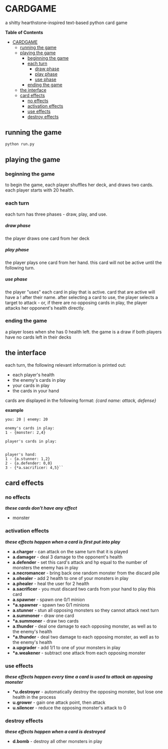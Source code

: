 # CARDGAME
a shitty hearthstone-inspired text-based python card game

**Table of Contents**

- [CARDGAME](#)
	- [running the game](#)
	- [playing the game](#)
		- [beginning the game](#)
		- [each turn](#)
			- [draw phase](#)
			- [play phase](#)
			- [use phase](#)
		- [ending the game](#)
	- [the interface](#)
	- [card effects](#)
		- [no effects](#)
		- [activation effects](#)
		- [use effects](#)
		- [destroy effects](#)

## running the game
```bash
python run.py
```
## playing the game
### beginning the game
to begin the game, each player shuffles her deck, and draws two cards. each player starts with 20 health.
### each turn
each turn has three phases - draw, play, and use.
##### draw phase
the player draws one card from her deck
##### play phase
the player plays one card from her hand. this card will not be active until the following turn.
##### use phase
the player "uses" each card in play that is active. card that are active will have a ! after their name.
after selecting a card to use, the player selects a target to attack - or, if there are no opposing cards in play, the player attacks her opponent's health directly.
### ending the game
a player loses when she has 0 health left. the game is a draw if both players have no cards left in their decks

## the interface
each turn, the following relevant information is printed out:
* each player's health
* the enemy's cards in play
* your cards in play
* the cards in your hand

cards are displayed in the following format:
*{card name: attack, defense}*

**example**
```
you: 20 | enemy: 20

enemy's cards in play:
1 - {monster: 2,4}

player's cards in play:


player's hand:
1 - {a.stunner: 1,2}
2 - {a.defender: 0,0}
3 - {*a.sacrificer: 4,5}``
```


## card effects
### no effects
***these cards don't have any effect***
* monster

### activation effects
***these effects happen when a card is first put into play***
* **a.charger** - can attack on the same turn that it is played
* **a.damager** - deal 3 damage to the opponent's health
* **a.defender** - set this card's attack and hp equal to the number of monsters the enemy has in play
* **a.necromancer** - bring back one random monster from the discard pile
* **a.ohealer** - add 2 health to one of your monsters in play
* **a.phealer** - heal the user for 2 health
* **a.sacrificer** - you must discard two cards from your hand to play this card
* **a.spawner** - spawn one 0/1 minion
* **\*a.spawner** - spawn two 0/1 minions
* **a.stunner** - stun all opposing monsters so they cannot attack next turn
* **a.summoner** - draw one card
* **\*a.summoner** - draw two cards
* **a.thunder** - deal one damage to each opposing monster, as well as to the enemy's health
* **\*a.thunder** - deal two damage to each opposing monster, as well as to the enemy's health
* **a.upgrader** - add 1/1 to one of your monsters in play
* **\*a.weakener** - subtract one attack from each opposing monster

### use effects
***these effects happen every time a card is used to attack an opposing monster***
* **\*u.destroyer** - automatically destroy the opposing monster, but lose one health in the process
* **u.grower** - gain one attack point, then attack
* **u.silencer** - reduce the opposing monster's attack to 0

### destroy effects
***these effects happen when a card is destroyed***
* **d.bomb** - destroy all other monsters in play
